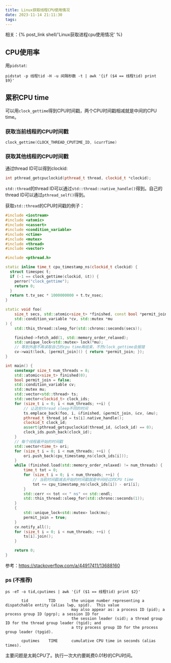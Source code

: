 ```yaml
---
title: Linux获取线程CPU使用情况
date: 2023-11-14 21:11:30
tags:
---
```


相关：{% post_link shell/'Linux获取进程cpu使用情况' %}

## CPU使用率

用`pidstat`:

```shell
pidstat -p 线程tid -H -u 间隔秒数 -t | awk '{if ($4 == 线程tid) print $9}'
```

## 累积CPU time

可以用`clock_gettime`得到CPU时间戳，两个CPU时间戳相减就是中间的CPU time。

### 获取当前线程的CPU时间戳

```cpp
clock_gettime(CLOCK_THREAD_CPUTIME_ID, &currTime)
```

### 获取其他线程的CPU时间戳

通过thread ID可以得到clockid:

```cpp
int pthread_getcpuclockid(pthread_t thread, clockid_t *clockid);
```

`std::thread`的thread ID可以通过`std::thread::native_handle()`得到。自己的thread ID可以通过`pthread_self()`得到。

获取`std::thread`的CPU时间戳的例子：

```cpp
#include <iostream>
#include <atomic>
#include <cassert>
#include <condition_variable>
#include <ctime>
#include <mutex>
#include <thread>
#include <vector>

#include <pthread.h>

static inline time_t cpu_timestamp_ns(clockid_t clockid) {
  struct timespec t;
  if (-1 == clock_gettime(clockid, &t)) {
    perror("clock_gettime");
	return 0;
  }
  return t.tv_sec * 1000000000 + t.tv_nsec;
}

static void foo(
	size_t secs, std::atomic<size_t> *finished, const bool *permit_join,
	std::condition_variable *cv, std::mutex *mu
) {
	std::this_thread::sleep_for(std::chrono::seconds(secs));

	finished->fetch_add(1, std::memory_order_relaxed);
	std::unique_lock<std::mutex> lock(*mu);
	// 等到外面不再读取自己的cpu time再结束，不然clock_gettime会报错
	cv->wait(lock, [permit_join]() { return *permit_join; });
}

int main() {
	constexpr size_t num_threads = 8;
	std::atomic<size_t> finished(0);
	bool permit_join = false;
	std::condition_variable cv;
	std::mutex mu;
	std::vector<std::thread> ts;
	std::vector<clockid_t> clock_ids;
	for (size_t i = 0; i < num_threads; ++i) {
		// 让这些thread sleep不同的时间
		ts.emplace_back(foo, i, &finished, &permit_join, &cv, &mu);
		pthread_t thread_id = ts[i].native_handle();
		clockid_t clock_id;
		assert(pthread_getcpuclockid(thread_id, &clock_id) == 0);
		clock_ids.push_back(clock_id);
	}
	// 每个线程最开始的时间戳
	std::vector<time_t> ori;
	for (size_t i = 0; i < num_threads; ++i) {
		ori.push_back(cpu_timestamp_ns(clock_ids[i]));
	}
	while (finished.load(std::memory_order_relaxed) != num_threads) {
		time_t tot = 0;
		for (size_t i = 0; i < num_threads; ++i) {
			// 当前时间戳减去开始的时间戳就是中间经过的CPU time
			tot += cpu_timestamp_ns(clock_ids[i]) - ori[i];
		}
		std::cerr << tot << " ns" << std::endl;
		std::this_thread::sleep_for(std::chrono::seconds(1));
	}
	{
		std::unique_lock<std::mutex> lock(mu);
		permit_join = true;
	}
	cv.notify_all();
	for (size_t i = 0; i < num_threads; ++i) {
		ts[i].join();
	}

	return 0;
}
```

参考：<https://stackoverflow.com/a/44917411/13688160>

### ps (不推荐)

```shell
ps -eT -o tid,cputimes | awk '{if ($1 == 线程tid) print $2}'
```

```text
       tid         TID       the unique number representing a dispatchable entity (alias lwp, spid).  This value
                             may also appear as: a process ID (pid); a process group ID (pgrp); a session ID for
                             the session leader (sid); a thread group ID for the thread group leader (tgid); and
                             a tty process group ID for the process group leader (tpgid).

       cputimes    TIME      cumulative CPU time in seconds (alias times).
```

主要问题是太耗CPU了。执行一次大约要耗费0.01秒的CPU时间。
